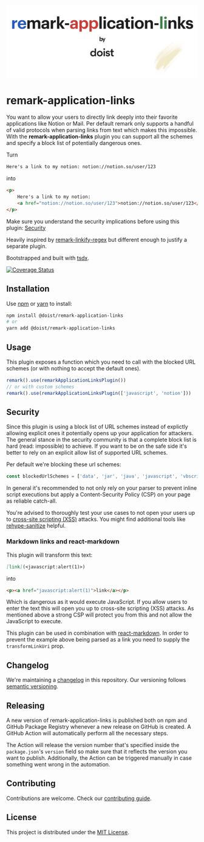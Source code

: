 ![logo](./.github/logo.png)

# remark-application-links

You want to allow your users to directly link deeply into their favorite applications like Notion or Mail. Per default remark only supports a handful of valid protocols when parsing links from text which makes this impossible. With the **remark-application-links** plugin you can support all the schemes and specify a block list of potentially dangerous ones.

Turn

```md
Here's a link to my notion: notion://notion.so/user/123
```

into

```html
<p>
    Here's a link to my notion:
    <a href="notion://notion.so/user/123">notion://notion.so/user/123</a>
</p>
```

Make sure you understand the security implications before using this plugin: [Security](#security)

Heavily inspired by [remark-linkify-regex](https://gitlab.com/staltz/remark-linkify-regex) but different enough to justify a separate plugin.

Bootstrapped and built with [tsdx](https://github.com/formium/tsdx).

[![Coverage Status](https://coveralls.io/repos/github/Doist/remark-application-links/badge.svg?branch=main)](https://coveralls.io/github/Doist/remark-application-links?branch=main)

## Installation

Use [npm](https://www.npmjs.com/get-npm) or [yarn](https://yarnpkg.com/lang/en/docs/install/) to install:

```sh
npm install @doist/remark-application-links
# or
yarn add @doist/remark-application-links
```

## Usage

This plugin exposes a function which you need to call with the blocked URL schemes (or with nothing to accept the default ones).

```js
remark().use(remarkApplicationLinksPlugin())
// or with custom schemes
remark().use(remarkApplicationLinksPlugin(['javascript', 'notion']))
```

## Security

Since this plugin is using a block list of URL schemes instead of explictly allowing explicit ones it potentially opens up your application for attackers. The general stance in the security community is that a complete block list is hard (read: impossible) to achieve. If you want to be on the safe side it's better to rely on an explicit allow list of supported URL schemes.

Per default we're blocking these url schemes:

```js
const blockedUrlSchemes = ['data', 'jar', 'java', 'javascript', 'vbscript', 'view-source']
```

In general it's recommended to not only rely on your parser to prevent inline script executions but apply a Content-Security Policy (CSP) on your page as reliable catch-all.

You're advised to thoroughly test your use cases to not open your users up to [cross-site scripting (XSS)](https://en.wikipedia.org/wiki/Cross-site_scripting) attacks. You might find additional tools like [rehype-sanitize](https://github.com/rehypejs/rehype-sanitize) helpful.

### Markdown links and react-markdown

This plugin will transform this text:

```md
[link](<javascript:alert(1)>)
```

into

```html
<p><a href="javascript:alert(1)">link</a></p>
```

Which is dangerous as it would execute JavaScript. If you allow users to enter the text this will open you up to cross-site scripting (XSS) attacks. As mentioned above a strong CSP will protect you from this and not allow the JavaScript to execute.

This plugin can be used in combination with [react-markdown](https://github.com/rexxars/react-markdown). In order to prevent the example above being parsed as a link you need to supply the `transformLinkUri` prop.

## Changelog

We're maintaining a [changelog](./CHANGELOG.md) in this repository. Our versioning follows [semantic versioning](https://semver.org/).

## Releasing

A new version of remark-application-links is published both on npm and GitHub Package Registry whenever a new release on GitHub is created. A GitHub Action will automatically perform all the necessary steps.

The Action will release the version number that's specified inside the `package.json`'s `version` field so make sure that it reflects the version you want to publish. Additionally, the Action can be triggered manually in case something went wrong in the automation.

## Contributing

Contributions are welcome. Check our [contributing guide](./CONTRIBUTING.md).

## License

This project is distributed under the [MIT License](./LICENSE).
